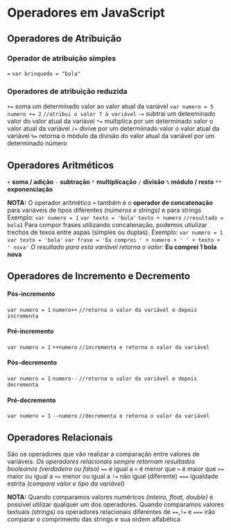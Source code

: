 # Operadores em JavaScript
## Operadores de Atribuição
### Operador de atribuição simples
`=`
`var brinquedo = "bola"`
### Operadores de atribuição reduzida
`+=` soma um determinado valor ao valor atual da variável
`var numero = 5`
`numero += 2`
`//atribui o valor 7 à variável`
`-=` subtrai um deteeminado valor do valor atual da variável
`*=` multiplica por um determinado valor o valor atual da variável
`/=` divive por um determiinado valor o valor atual da variável
`%=` retorna o módulo da divisão do valor atual da variável por um determinado número
## Operadores Aritméticos
`+` **soma / adição**
`-` **subtração**
`*` **multiplicação**
`/` **divisão**
`%` **módulo / resto**
`**` **exponenciação**

**NOTA:**
O operador aritmético `+` também é o **operador de concatenação** para variáveis de tipos diferentes *(números e strings)* e para strings
Exemplo:
`var numero = 1`
`var texto = 'bola'`
`texto + numero`
`//resultado = bola1`
Para compor frases utilizando concatenação, podemos utiulizar trechos de texos entre aspas (simples ou duplas).
Exemplo:
`var numero = 1`
`var texto = 'bola'`
`var frase = 'Eu comprei ' + numero + ' ' + texto + ' nova'`
*O resultado para esta variável retorna o valor:*
**Eu comprei 1 bola nova**
## Operadores de Incremento e Decremento
#### Pós-incremento
`var numero = 1`
`numero++`
`//retorna o valor da variável e depois incrementa`
#### Pré-incremento
`var numero = 1`
`++numero`
`//incrementa e retorna o valor da variável`
#### Pós-decremento
`var numero = 1`
`numero--`
`//retorna o valor da variável e depois decrementa`
#### Pré-decremento
`var numero = 1`
`--numero`
`//decrementa e retorna o valor da variável`

## Operadores Relacionais
São os operadores que vão realizar a comparação entre valores de variáveis.
*Os operadores relacionais sempre retornam resultados booleanos (verdadeiro ou falso)*
`==` é igual a
`<` é menor que
`>` é maior que
`>=` maior ou igual a
`<=` menor ou igual a
`!=` não igual (diferente)
`===` igualdade estrita *(compara valor e tipo da variável)*

**NOTA:**
Quando comparamos valores numéricos *(inteiro, float, double)* é possível utilizar qualquer um dos operadores.
Quando comparamos valores textuais *(strings)* os operadores relacionais diferentes de `==`,`!=` e `===` irão comparar o comprimento das strings e sua ordem alfabética